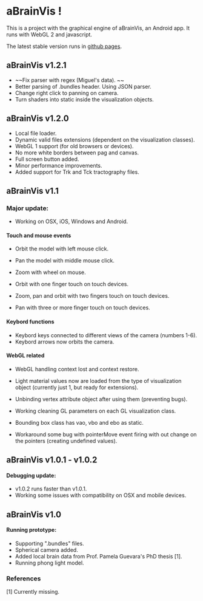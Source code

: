 # aBrainVis !

This is a project with the graphical engine of aBrainVis, an Android app. It runs with WebGL 2 and javascript.

The latest stable version runs in [github pages](https://cocobio.github.io/aBrainVis_WebGL/).


## aBrainVis v1.2.1
- ~~Fix parser with regex (Miguel's data). ~~
- Better parsing of .bundles header. Using JSON parser.
- Change right click to panning on camera.
- Turn shaders into static inside the visualization objects.

## aBrainVis v1.2.0
- Local file loader.
- Dynamic valid files extensions (dependent on the visualization classes).
- WebGL 1 support (for old browsers or devices).
- No more white borders between pag and canvas.
- Full screen button added.
- Minor performance improvements.
- Added support for Trk and Tck tractography files.


## aBrainVis v1.1
### Major update:
- Working on OSX, iOS, Windows and Android.

#### Touch and mouse events
- Orbit the model with left mouse click.
- Pan the model with middle mouse click.
- Zoom with wheel on mouse.

- Orbit with one finger touch on touch devices.
- Zoom, pan and orbit with two fingers touch on touch devices.
- Pan with three or more finger touch on touch devices.

#### Keybord functions
- Keybord keys connected to different views of the camera (numbers 1-6).
- Keybord arrows now orbits the camera.

#### WebGL related
- WebGL handling context lost and context restore.

- Light material values now are loaded from the type of visualization object (currently just 1, but ready for extensions).
- Unbinding vertex attribute object after using them (preventing bugs).
- Working cleaning GL parameters on each GL visualization class.

- Bounding box class has vao, vbo and ebo as static.

- Workaround some bug with pointerMove event firing with out change on the pointers (creating undefined values).


## aBrainVis v1.0.1 - v1.0.2
#### Debugging update:
- v1.0.2 runs faster than v1.0.1.
- Working some issues with compatibility on OSX and mobile devices.


## aBrainVis v1.0
#### Running prototype:
- Supporting ".bundles" files.
- Spherical camera added.
- Added local brain data from Prof. Pamela Guevara's PhD thesis [1].
- Running phong light model.


### References

[1] Currently missing.
